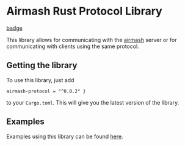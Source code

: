 
# Airmash Rust Protocol Library

[badge](https://docs.rs/airmash-protocol/badge.svg)

This library allows for communicating with the 
[airmash](https://airma.sh) server or for communicating
with clients using the same protocol.

## Getting the library

To use this library, just add 
```
airmash-protocol = "^0.0.2" }
```
to your `Cargo.toml`. This will give you the
latest version of the library.

## Examples

Examples using this library can be found 
[here](https://github.com/steamroller-airmash/airmash-protocol-examples).

